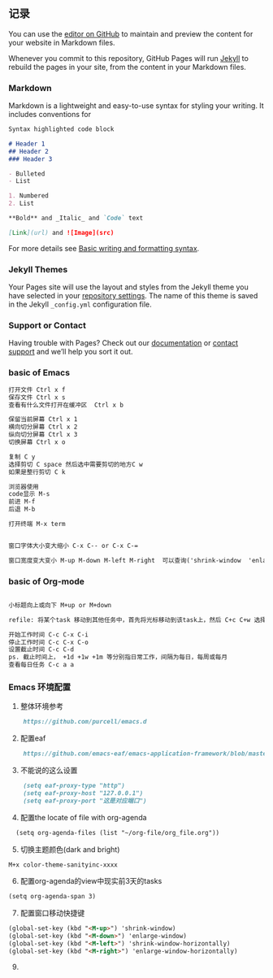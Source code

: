 ## 记录

You can use the [editor on GitHub](https://github.com/quinOvOSE/quinovose.github.io/edit/main/index.md) to maintain and preview the content for your website in Markdown files.

Whenever you commit to this repository, GitHub Pages will run [Jekyll](https://jekyllrb.com/) to rebuild the pages in your site, from the content in your Markdown files.

### Markdown

Markdown is a lightweight and easy-to-use syntax for styling your writing. It includes conventions for

```markdown
Syntax highlighted code block

# Header 1
## Header 2
### Header 3

- Bulleted
- List

1. Numbered
2. List

**Bold** and _Italic_ and `Code` text

[Link](url) and ![Image](src)
```

For more details see [Basic writing and formatting syntax](https://docs.github.com/en/github/writing-on-github/getting-started-with-writing-and-formatting-on-github/basic-writing-and-formatting-syntax).

### Jekyll Themes

Your Pages site will use the layout and styles from the Jekyll theme you have selected in your [repository settings](https://github.com/quinOvOSE/quinovose.github.io/settings/pages). The name of this theme is saved in the Jekyll `_config.yml` configuration file.

### Support or Contact

Having trouble with Pages? Check out our [documentation](https://docs.github.com/categories/github-pages-basics/) or [contact support](https://support.github.com/contact) and we’ll help you sort it out.

### basic of Emacs
```markdown
打开文件 Ctrl x f
保存文件 Ctrl x s
查看有什么文件打开在缓冲区  Ctrl x b

保留当前屏幕 Ctrl x 1
横向切分屏幕 Ctrl x 2
纵向切分屏幕 Ctrl x 3
切换屏幕 Ctrl x o

复制 C y
选择剪切 C space 然后选中需要剪切的地方C w
如果是整行剪切 C k 

浏览器使用
code显示 M-s
前进 M-f
后退 M-b

打开终端 M-x term 


窗口字体大小变大缩小 C-x C-- or C-x C-=

窗口宽度变大变小 M-up M-down M-left M-right  可以查询('shrink-window  'enlarge-window 'shrink-window-horizontally 'enlarge-window-horizontally)
```
### basic of Org-mode
```markdown

小标题向上或向下 M+up or M+down

refile: 将某个task 移动到其他任务中，首先将光标移动到该task上，然后 C+c C+w 选择对应路径 回车

开始工作时间 C-c C-x C-i
停止工作时间 C-c C-x C-o
设置截止时间 C-c C-d
ps. 截止时间上， +1d +1w +1m 等分别指日常工作，间隔为每日，每周或每月
查看每日任务 C-c a a
```

### Emacs 环境配置
1. 整体环境参考 
```markdown
    https://github.com/purcell/emacs.d
```
2. 配置eaf 
```markdown
    https://github.com/emacs-eaf/emacs-application-framework/blob/master/README.zh-CN.md 
```

3. 不能说的这么设置
```markdown
    (setq eaf-proxy-type "http")
    (setq eaf-proxy-host "127.0.0.1")
    (setq eaf-proxy-port "这是对应端口")
```
4. 配置the locate of file with org-agenda
```markdown
  (setq org-agenda-files (list "~/org-file/org_file.org"))
```
5. 切换主题颜色(dark and bright)
```markdown
M+x color-theme-sanityinc-xxxx
```

6. 配置org-agenda的view中现实前3天的tasks
```markdown
(setq org-agenda-span 3)
```
7. 配置窗口移动快捷键
```markdown
(global-set-key (kbd "<M-up>") 'shrink-window)
(global-set-key (kbd "<M-down>") 'enlarge-window)
(global-set-key (kbd "<M-left>") 'shrink-window-horizontally)
(global-set-key (kbd "<M-right>") 'enlarge-window-horizontally)
```

9. 


```
    

